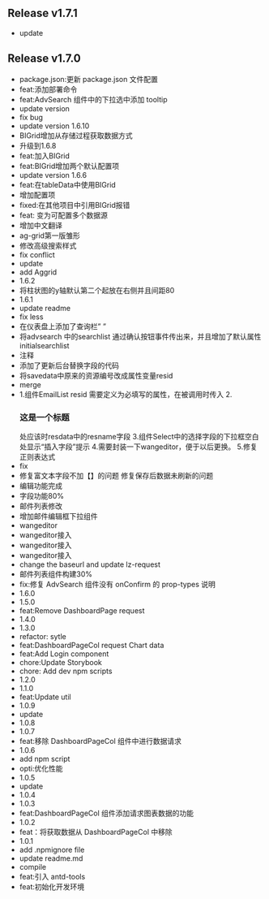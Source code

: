 ## Release v1.7.1
- update

## Release v1.7.0
- package.json:更新 package.json 文件配置
- feat:添加部署命令
- feat:AdvSearch 组件中的下拉选中添加 tooltip
- update version
- fix bug
- update version 1.6.10
- BIGrid增加从存储过程获取数据方式
- 升级到1.6.8
- feat:加入BIGrid
- feat:BIGrid增加两个默认配置项
- update version 1.6.6
- feat:在tableData中使用BIGrid
- 增加配置项
- fixed:在其他项目中引用BIGrid报错
- feat: 变为可配置多个数据源
- 增加中文翻译
- ag-grid第一版雏形
- 修改高级搜索样式
- fix conflict
- update
- add Aggrid
- 1.6.2
- 将柱状图的y轴默认第二个起放在右侧并且间距80
- 1.6.1
- update readme
- fix less
- 在仪表盘上添加了查询栏” ”
- 将advsearch 中的searchlist 通过确认按钮事件传出来，并且增加了默认属性initialsearchlist
- 注释
- 添加了更新后台替换字段的代码
- 将savedata中原来的资源编号改成属性变量resid
- merge
- 1.组件EmailList resid 需要定义为必填写的属性，在被调用时传入 2.<h3>这是一个标题</h3>处应该时resdata中的resname字段 3.组件Select中的选择字段的下拉框空白处显示“插入字段”提示 4.需要封装一下wangeditor，便于以后更换。 5.修复正则表达式
- fix
- 修复富文本字段不加【】的问题 修复保存后数据未刷新的问题
- 编辑功能完成
- 字段功能80%
- 邮件列表修改
- 增加邮件编辑框下拉组件
- wangeditor
- wangeditor接入
- wangeditor接入
- wangeditor接入
- change the baseurl and update lz-request
- 邮件列表组件构建30%
- fix:修复 AdvSearch 组件没有 onConfirm 的 prop-types 说明
- 1.6.0
- 1.5.0
- feat:Remove DashboardPage request
- 1.4.0
- 1.3.0
- refactor: sytle
- feat:DashboardPageCol request Chart data
- feat:Add Login component
- chore:Update Storybook
- chore: Add dev npm scripts
- 1.2.0
- 1.1.0
- feat:Update util
- 1.0.9
- update
- 1.0.8
- 1.0.7
- feat:移除 DashboardPageCol 组件中进行数据请求
- 1.0.6
- add npm script
- opti:优化性能
- 1.0.5
- update
- 1.0.4
- 1.0.3
- feat:DashboardPageCol 组件添加请求图表数据的功能
- 1.0.2
- feat：将获取数据从 DashboardPageCol 中移除
- 1.0.1
- add .npmignore file
- update readme.md
- compile
- feat:引入 antd-tools
- feat:初始化开发环境

